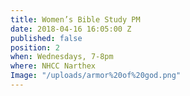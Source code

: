 ```yaml
---
title: Women’s Bible Study PM
date: 2018-04-16 16:05:00 Z
published: false
position: 2
when: Wednesdays, 7-8pm
where: NHCC Narthex
Image: "/uploads/armor%20of%20god.png"
---
```


